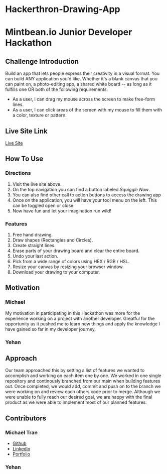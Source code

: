 # Hackerthron-Drawing-App

# Mintbean.io Junior Developer Hackathon

## Challenge Introduction

Build an app that lets people express their creativity in a visual format. You can build ANY application you'd like. Whether it's a blank canvas that you can paint on, a photo-editing app, a shared white board -- as long as it fulfills one OR both of the following requirements:

-   As a user, I can drag my mouse across the screen to make free-form lines.
-   As a user, I can click areas of the screen with my mouse to fill them with a color, texture or pattern.

## Live Site Link

[Live Site](https://squiggle-drawing-app.netlify.app/)

## How To Use

### Directions

1. Visit the live site above.
2. On the top navigation you can find a button labeled _Squiggle Now_.
3. You can also find other call to action buttons to access the drawing app
4. Once on the application, you will have your tool menu on the left. This can be toggled open or close.
5. Now have fun and let your imagination run wild!

### Features

1. Free hand drawing.
2. Draw shapes (Rectangles and Circles).
3. Create straight lines.
4. Erase parts of your drawing board and clear the entire board.
5. Undo your last action.
6. Pick from a wide range of colors using HEX / RGB / HSL.
7. Resize your canvas by resizing your browser window.
8. Download your drawing to your computer.

## Motivation

### Michael

My motivation in participating in this Hackathon was more for the experience working on a project with another developer. Greatful for the opportunity as it pushed me to learn new things and apply the knowledge I have gained so far in my developer journey.

### Yehan

## Approach

Our team approached this by setting a list of features we wanted to accomplish and working on each item one by one. We worked in one single repository and continously branched from our main when building features out. Once completed, we would add, commit and push on to the branch we were working on and review each others code prior to merge. Although we were unable to fully reach our desired goal, we are happy with the final product as we were able to implement most of our planned features.

## Contributors

### Michael Tran

-   [Github](https://github.com/michaelhtran120)
-   [LinkedIn](https://www.linkedin.com/in/michaelhtran120/)
-   [Portfolio](https://www.michaelhtran.com)

### Yehan
